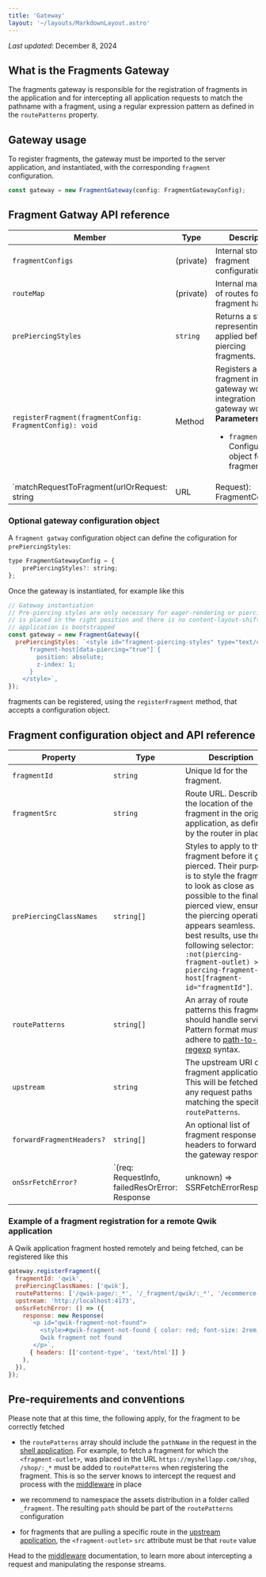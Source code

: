 ```yaml
---
title: 'Gateway'
layout: '~/layouts/MarkdownLayout.astro'
---
```


_Last updated_: December 8, 2024

## What is the Fragments Gateway

The fragments gateway is responsible for the registration of fragments in the application and for intercepting all application requests to match the pathname with a fragment, using a regular expression pattern as defined in the `routePatterns` property. 

## Gateway usage

To register fragments, the gateway must be imported to the server application, and instantiated, with the corresponding `fragment` configuration.

```javascript
const gateway = new FragmentGateway(config: FragmentGatewayConfig);
```

## Fragment Gatway API reference


| Member                          | Type                                              | Description                                                                                                                                                                                                                                                |
|---------------------------------|---------------------------------------------------|------------------------------------------------------------------------------------------------------------------------------------------------------------------------------------------------------------------------------------------------------------|
| `fragmentConfigs`               | (private)                                         | Internal storage for fragment configurations.                                                                                                                                                                                                              |
| `routeMap`                      | (private)                                         | Internal mapping of routes for fragment handling.                                                                                                                                                                                                          |
| `prePiercingStyles`             | `string`                                         | Returns a string representing styles applied before piercing fragments.                                                                                                                                                                                    |
| `registerFragment(fragmentConfig: FragmentConfig): void` | Method                                             | Registers a fragment in the gateway worker for integration with the gateway worker. <br/> **Parameters:** <ul><li>`fragmentConfig`: Configuration object for the fragment.</li></ul>                                                                       |
| `matchRequestToFragment(urlOrRequest: string | URL | Request): FragmentConfig | null` | Method                                             | Matches an incoming request to a fragment configuration. <br/> **Parameters:** <ul><li>`urlOrRequest`: The URL or request to match against registered fragments.</li></ul> **Returns:** The matched `FragmentConfig` or `null` if no match is found.       |


### Optional gateway configuration object

A `fragment gatway` configuration object can define the cofiguration for `prePiercingStyles`:

```javascript
type FragmentGatewayConfig = {
    prePiercingStyles?: string;
};
```
Once the gateway is instantiated, for example like this

```javascript
// Gateway instantiation
// Pre-piercing styles are only necessary for eager-rendering or piercing, to make sure the fragment
// is placed in the right position and there is no content-layout-shift, once the legacy
// application is bootstrapped
const gateway = new FragmentGateway({
  prePiercingStyles: `<style id="fragment-piercing-styles" type="text/css">
      fragment-host[data-piercing="true"] {
        position: absolute;
        z-index: 1;
      }
    </style>`,
});
```

fragments can be registered, using the `registerFragment` method, that accepts a configuration object. 

## Fragment configuration object and API reference


| Property               | Type                                                                                              | Description                                                                                                                                                                                                                                                                                                                                         |
|------------------------|---------------------------------------------------------------------------------------------------|-----------------------------------------------------------------------------------------------------------------------------------------------------------------------------------------------------------------------------------------------------------------------------------------------------------------------------------------------------|
| `fragmentId`          | `string`                                                                                        | Unique Id for the fragment.
| `fragmentSrc`          | `string`                                                                                        | Route URL. Describes the location of the fragment in the original application, as defined by the router in place                                                                                                                                                                               |
| `prePiercingClassNames` | `string[]`                                                                                      | Styles to apply to the fragment before it gets pierced. Their purpose is to style the fragment to look as close as possible to the final pierced view, ensuring the piercing operation appears seamless. For best results, use the following selector: `:not(piercing-fragment-outlet) > piercing-fragment-host[fragment-id="fragmentId"]`.         |
| `routePatterns`        | `string[]`                                                                                      | An array of route patterns this fragment should handle serving. Pattern format must adhere to [path-to-regexp](https://github.com/pillarjs/path-to-regexp#parameters) syntax.                                                                                                                                                                      |
| `upstream`             | `string`                                                                                        | The upstream URI of the fragment application. This will be fetched for any request paths matching the specified `routePatterns`.                                                                                                                                                                                                                   |
| `forwardFragmentHeaders?` | `string[]`                                                                                   | An optional list of fragment response headers to forward to the gateway response.                                                                                                                                                                                                                                                                 |
| `onSsrFetchError?`     | `(req: RequestInfo, failedResOrError: Response | unknown) => SSRFetchErrorResponse | Promise<SSRFetchErrorResponse>` | A handler or fallback to apply when the fetch for a fragment SSR code fails. It allows the gateway to serve a fallback response instead of an error response from the server. <br/> **Parameters:** <ul><li>`req`: The request sent to the fragment.</li><li>`failedResOrError`: The failed response (4xx/5xx status) or the thrown error.</li></ul> **Returns:** The response to use for the document's SSR. |


### Example of a fragment registration for a remote Qwik application

A Qwik application fragment hosted remotely and being fetched, can be registered like this

```javascript
gateway.registerFragment({
  fragmentId: 'qwik',
  prePiercingClassNames: ['qwik'],
  routePatterns: ['/qwik-page/:_*', '/_fragment/qwik/:_*', '/ecommerce-page/:_*'],
  upstream: 'http://localhost:4173',
  onSsrFetchError: () => ({
    response: new Response(
      `<p id="qwik-fragment-not-found">
         <style>#qwik-fragment-not-found { color: red; font-size: 2rem; }</style>
         Qwik fragment not found
       </p>`,
      { headers: [['content-type', 'text/html']] }
    ),
  }),
});
```

## Pre-requirements and conventions

Please note that at this time, the following apply, for the fragment to be correctly fetched

- the `routePatterns` array should include the `pathName` in the request in the [shell application](../architecture/architecture#application-shell). For example, to fetch a fragment for which the `<fragment-outlet>`, was placed in the URL `https://myshellapp.com/shop`, `/shop/:_*` must be added to `routePatterns` when registering the fragment. This is so the server knows to intercept the request and process with the [middleware](./middleware) in place

- we recommend to namespace the assets distribution in a folder called `_fragment`. The resulting `path` should be part of the `routePatterns` configuration

- for fragments that are pulling a specific route in the [upstream application](../architecture/architecture#remote-upstream), the `<fragment-outlet>` `src` attribute must be that `route` value


Head to the [middleware]('./middleware') documentation, to learn more about intercepting a request and manipulating the response streams.

